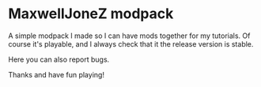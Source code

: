 # MaxwellJoneZ modpack

A simple modpack I made so I can have mods together for my tutorials.
Of course it's playable, and I always check that it the release version is stable.

Here you can also report bugs.

Thanks and have fun playing!
